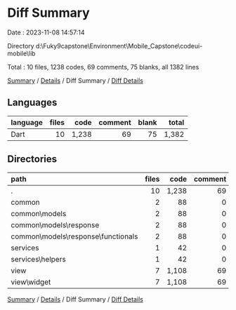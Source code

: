 # Diff Summary

Date : 2023-11-08 14:57:14

Directory d:\\Fuky9capstone\\Environment\\Mobile_Capstone\\codeui-mobile\\lib

Total : 10 files,  1238 codes, 69 comments, 75 blanks, all 1382 lines

[Summary](results.md) / [Details](details.md) / Diff Summary / [Diff Details](diff-details.md)

## Languages
| language | files | code | comment | blank | total |
| :--- | ---: | ---: | ---: | ---: | ---: |
| Dart | 10 | 1,238 | 69 | 75 | 1,382 |

## Directories
| path | files | code | comment | blank | total |
| :--- | ---: | ---: | ---: | ---: | ---: |
| . | 10 | 1,238 | 69 | 75 | 1,382 |
| common | 2 | 88 | 0 | 16 | 104 |
| common\\models | 2 | 88 | 0 | 16 | 104 |
| common\\models\\response | 2 | 88 | 0 | 16 | 104 |
| common\\models\\response\\functionals | 2 | 88 | 0 | 16 | 104 |
| services | 1 | 42 | 0 | 10 | 52 |
| services\\helpers | 1 | 42 | 0 | 10 | 52 |
| view | 7 | 1,108 | 69 | 49 | 1,226 |
| view\\widget | 7 | 1,108 | 69 | 49 | 1,226 |

[Summary](results.md) / [Details](details.md) / Diff Summary / [Diff Details](diff-details.md)